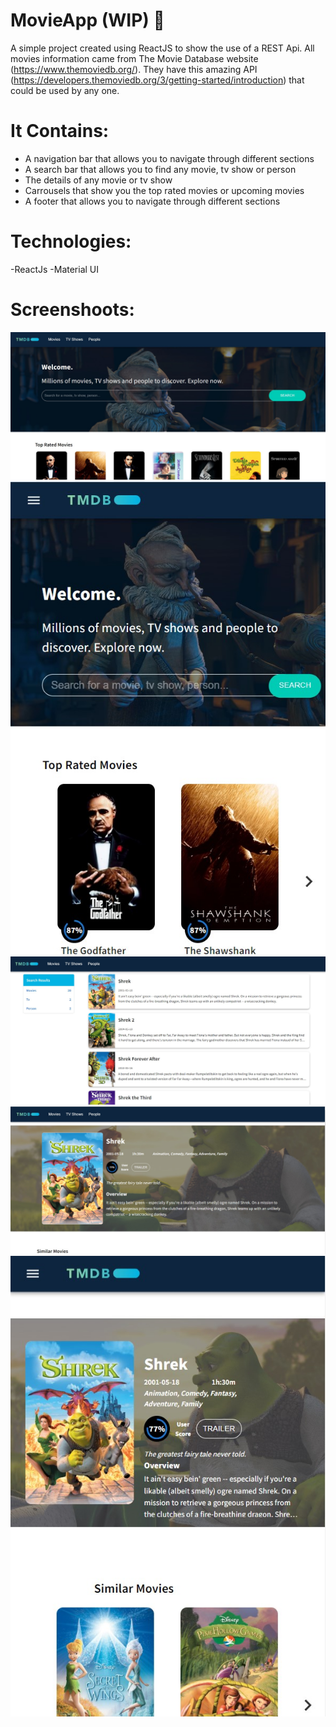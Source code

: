 # MovieApp (WIP) 🚀

A simple project created using ReactJS to show the use of a REST Api.
All movies information came from The Movie Database website (https://www.themoviedb.org/). They have this amazing API (https://developers.themoviedb.org/3/getting-started/introduction) that could be used by any one.

# It Contains:

- A navigation bar that allows you to navigate through different sections
- A search bar that allows you to find any movie, tv show or person
- The details of any movie or tv show
- Carrousels that show you the top rated movies or upcoming movies
- A footer that allows you to navigate through different sections

# Technologies:

-ReactJs
-Material UI

# Screenshoots:

![Optinal Text](/src/images/readmescreenshots/movieapp1.jpg)
![Optinal Text](/src/images/readmescreenshots/movieapp2.jpg)
![Optinal Text](/src/images/readmescreenshots/movieapp3.jpg)
![Optinal Text](/src/images/readmescreenshots/movieapp4.jpg)
![Optinal Text](/src/images/readmescreenshots/movieapp5.jpg)
